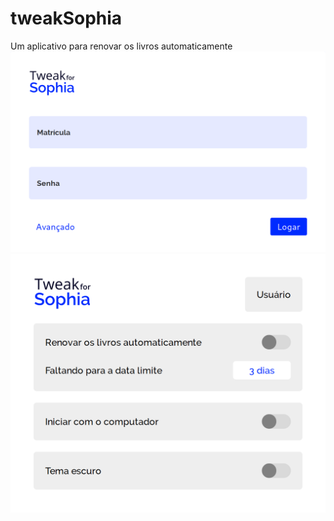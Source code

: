 # tweakSophia
Um aplicativo para renovar os livros automaticamente
![Screenshot 1](https://github.com/GeovaneSchmitz/tweakSophia/blob/master/screenshot.png)
![Screenshot 2](https://github.com/GeovaneSchmitz/tweakSophia/blob/master/screenshot1.png)
